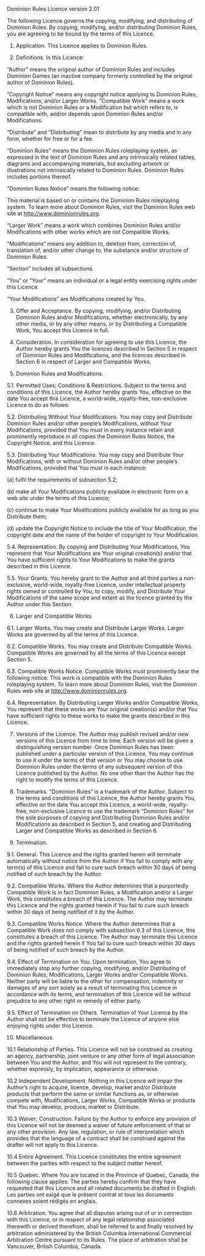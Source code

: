 Dominion Rules Licence version 2.01

The following Licence governs the copying, modifying, and distributing of Dominion Rules. By copying, modifying, and/or distributing Dominion Rules, you are agreeing to be bound by the terms of this Licence.

1. Application. This Licence applies to Dominion Rules.

2. Definitions. In this Licence:

“Author” means the original author of Dominion Rules and includes Dominion Games (an inactive company formerly controlled by the original author of Dominion Rules).

”Copyright Notice” means any copyright notice applying to Dominion Rules, Modifications, and/or Larger Works. “Compatible Work” means a work which is not Dominion Rules or a Modification but which refers to, is compatible with, and/or depends upon Dominion Rules and/or Modifications.

“Distribute” and “Distributing” mean to distribute by any media and in any form, whether for free or for a fee.

“Dominion Rules” means the Dominion Rules roleplaying system, as expressed in the text of Dominion Rules and any intrinsically related tables, diagrams and accompanying materials, but excluding artwork or illustrations not intrinsically related to Dominion Rules. Dominion Rules includes portions thereof.

“Dominion Rules Notice” means the following notice:

This material is based on or contains the Dominion Rules roleplaying system. To learn more about Dominion Rules, visit the Dominion Rules web site at http://www.dominionrules.org.

“Larger Work” means a work which combines Dominion Rules and/or Modifications with other works which are not Compatible Works.

“Modifications” means any addition to, deletion from, correction of, translation of, and/or other change to, the substance and/or structure of Dominion Rules.

“Section” includes all subsections.

“You” or “Your” means an individual or a legal entity exercising rights under this Licence.

“Your Modifications” are Modifications created by You.

3. Offer and Acceptance. By copying, modifying, and/or Distributing Dominion Rules and/or Modifications, whether electronically, by any other media, or by any other means, or by Distributing a Compatible Work, You accept this Licence in full.

4. Consideration. In consideration for agreeing to use this Licence, the Author hereby grants You the licences described in Section 5 in respect of Dominion Rules and Modifications, and the licences described in Section 6 in respect of Larger and Compatible Works.

5. Dominion Rules and Modifications.

5.1. Permitted Uses; Conditions & Restrictions. Subject to the terms and conditions of this Licence, the Author hereby grants You, effective on the date You accept this Licence, a world-wide, royalty-free, non-exclusive Licence to do as follows:

5.2. Distributing Without Your Modifications. You may copy and Distribute Dominion Rules and/or other people’s Modifications, without Your Modifications, provided that You must in every instance retain and prominently reproduce in all copies the Dominion Rules Notice, the Copyright Notice, and this Licence.

5.3. Distributing Your Modifications. You may copy and Distribute Your Modifications, with or without Dominion Rules and/or other people’s Modifications, provided that You must in each instance:

(a) fulfil the requirements of subsection 5.2;

(b) make all Your Modifications publicly available in electronic form on a web site under the terms of this Licence;

(c) continue to make Your Modifications publicly available for as long as you Distribute them;

(d) update the Copyright Notice to include the title of Your Modification, the copyright date and the name of the holder of copyright to Your Modification.

5.4. Representation. By copying and Distributing Your Modifications, You represent that Your Modifications are Your original creation(s) and/or that You have sufficient rights to Your Modifications to make the grants described in this Licence.

5.5. Your Grants. You hereby grant to the Author and all third parties a non-exclusive, world-wide, royalty-free Licence, under intellectual property rights owned or controlled by You, to copy, modify, and Distribute Your Modifications of the same scope and extent as the licence granted by the Author under this Section.

6. Larger and Compatible Works.

6.1. Larger Works. You may create and Distribute Larger Works. Larger Works are governed by all the terms of this Licence.

6.2. Compatible Works. You may create and Distribute Compatible Works. Compatible Works are governed by all the terms of this Licence except Section 5.

6.3. Compatible Works Notice. Compatible Works must prominently bear the following notice: This work is compatible with the Dominion Rules roleplaying system. To learn more about Dominion Rules, visit the Dominion Rules web site at http://www.dominionrules.org.

6.4. Representation. By Distributing Larger Works and/or Compatible Works, You represent that these works are Your original creation(s) and/or that You have sufficient rights to these works to make the grants described in this Licence.

7. Versions of the Licence. The Author may publish revised and/or new versions of this Licence from time to time. Each version will be given a distinguishing version number. Once Dominion Rules has been published under a particular version of this Licence, You may continue to use it under the terms of that version or You may choose to use Dominion Rules under the terms of any subsequent version of this Licence published by the Author. No one other than the Author has the right to modify the terms of this Licence.

8. Trademarks. “Dominion Rules” is a trademark of the Author. Subject to the terms and conditions of this Licence, the Author hereby grants You, effective on the date You accept this Licence, a world-wide, royalty-free, non-exclusive Licence to use the trademark “Dominion Rules” for the sole purposes of copying and Distributing Dominion Rules and/or Modifications as described in Section 5, and creating and Distributing Larger and Compatible Works as described in Section 6.

9. Termination.

9.1. General. This Licence and the rights granted herein will terminate automatically without notice from the Author if You fail to comply with any term(s) of this Licence and fail to cure such breach within 30 days of being notified of such breach by the Author.

9.2. Compatible Works. Where the Author determines that a purportedly Compatible Work is in fact Dominion Rules, a Modification and/or a Larger Work, this constitutes a breach of this Licence. The Author may terminate this Licence and the rights granted herein if You fail to cure such breach within 30 days of being notified of it by the Author.

9.3. Compatible Works Notice. Where the Author determines that a Compatible Work does not comply with subsection 6.3 of this Licence, this constitutes a breach of this Licence. The Author may terminate this Licence and the rights granted herein if You fail to cure such breach within 30 days of being notified of such breach by the Author.

9.4. Effect of Termination on You. Upon termination, You agree to immediately stop any further copying, modifying, and/or Distributing of Dominion Rules, Modifications, Larger Works and/or Compatible Works. Neither party will be liable to the other for compensation, indemnity or damages of any sort solely as a result of terminating this Licence in accordance with its terms, and termination of this Licence will be without prejudice to any other right or remedy of either party.

9.5. Effect of Termination on Others. Termination of Your Licence by the Author shall not be effective to terminate the Licence of anyone else enjoying rights under this Licence.

10. Miscellaneous.

10.1 Relationship of Parties. This Licence will not be construed as creating an agency, partnership, joint venture or any other form of legal association between You and the Author, and You will not represent to the contrary, whether expressly, by implication, appearance or otherwise.

10.2 Independent Development. Nothing in this Licence will impair the Author’s right to acquire, licence, develop, market and/or Distribute products that perform the same or similar functions as, or otherwise compete with, Modifications, Larger Works, Compatible Works or products that You may develop, produce, market or Distribute.

10.3 Waiver; Construction. Failure by the Author to enforce any provision of this Licence will not be deemed a waiver of future enforcement of that or any other provision. Any law, regulation, or rule of interpretation which provides that the language of a contract shall be construed against the drafter will not apply to this Licence.

10.4 Entire Agreement. This Licence constitutes the entire agreement between the parties with respect to the subject matter hereof.

10.5 Quebec. Where You are located in the Province of Quebec, Canada, the following clause applies: The parties hereby confirm that they have requested that this Licence and all related documents be drafted in English. Les parties ont exigé que le présent contrat et tous les documents connexes soient rédigés en anglais.

10.6 Arbitration. You agree that all disputes arising out of or in connection with this Licence, or in respect of any legal relationship associated therewith or derived therefrom, shall be referred to and ﬁnally resolved by arbitration administered by the British Columbia International Commercial Arbitration Centre pursuant to its Rules. The place of arbitration shall be Vancouver, British Columbia, Canada.

